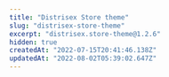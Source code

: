 ```yaml
---
title: "Distrisex Store theme"
slug: "distrisex-store-theme"
excerpt: "distrisex.store-theme@1.2.6"
hidden: true
createdAt: "2022-07-15T20:41:46.138Z"
updatedAt: "2022-08-02T05:39:02.647Z"
---
```

